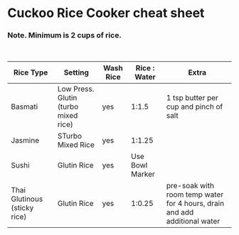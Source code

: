 # Cuckoo Rice Cooker cheat sheet

### Note. Minimum is 2 cups of rice.
<br>

Rice Type | Setting | Wash Rice | Rice : Water | Extra
--- | --- | --- | --- | ---
Basmati | Low Press. Glutin (turbo mixed rice) | yes | 1:1.5 | 1 tsp butter per cup and pinch of salt
Jasmine | STurbo Mixed Rice | yes | 1:1.25 | 
Sushi | Glutin Rice | yes | Use Bowl Marker |
Thai Glutinous (sticky rice) | Glutin Rice | yes | 1:0.25 | pre-soak with room temp water for 4 hours, drain and add additional water
